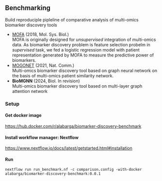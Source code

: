 ## Benchmarking

Build reproduciple pipleline of comparative analysis of multi-omics biomarker discovery tools

- <a href="https://www.embopress.org/doi/pdf/10.15252/msb.20178124"> MOFA</a> (2018, Mol. Sys. Biol.)  <br>
  MOFA is originally designed for *unsupervised* integration of multi-omics data. As biomarker discovery problem is feature selection probelm in *supervised* task, we fed a logistic regression model with patient representation generated by MOFA to measure the predictive power of biomarkers.
- <a href="https://www.nature.com/articles/s41467-021-23774-w"> MOGONET</a> (2021, Nat. Comm.) <br> 
  Multi-omics biomarker discovery tool based on graph neural network on the basis of multi-omics patient similarity network.
- **BioMGNN** (2024, Biol. In revision) <br> 
  Multi-omics biomarker discovery tool based on multi-layer graph attention network

### Setup
#### Get docker image

https://hub.docker.com/r/alabarga/biomarker-discovery-benchmark

#### Install workflow manager: Nextflow

https://www.nextflow.io/docs/latest/getstarted.html#installation

#### Run
~~~
nextflow run run_benchmark.nf -c comparison.config -with-docker alabarga/biomarker-discovery-benchmark:0.0.1
~~~
